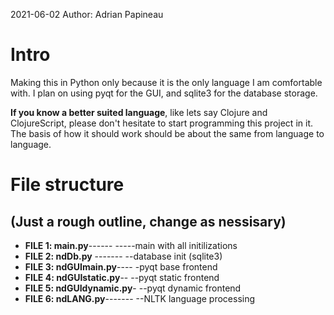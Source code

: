 2021-06-02 
Author: Adrian Papineau

# Intro
Making this in Python only because it is the only language I am comfortable with. I plan on using pyqt for the GUI, and sqlite3 for the database storage. 

**If you know a better suited language**, like lets say Clojure and ClojureScript, please don't hesitate to start programming this project in it. The basis of how it should work should be about the same from language to language.

# File structure
## (Just a rough outline, change as nessisary)

* __FILE 1: main.py__------   -----main with all initilizations 
* __FILE 2: ndDb.py__ -------  --database init (sqlite3)
* __FILE 3: ndGUImain.py__----   -pyqt base frontend
* __FILE 4: ndGUIstatic.py__--   --pyqt static frontend
* __FILE 5: ndGUIdynamic.py__-   --pyqt dynamic frontend
* __FILE 6: ndLANG.py__-------    --NLTK language processing
